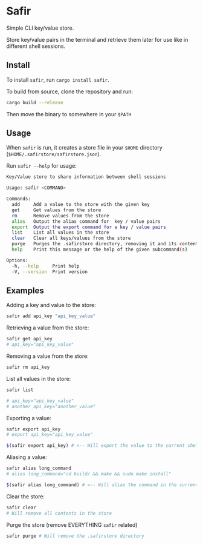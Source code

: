 # Safir

Simple CLI key/value store.

Store key/value pairs in the terminal and retrieve them later for use like in different shell sessions.

## Install

To install `safir`, run `cargo install safir`.

To build from source, clone the repository and run:

```bash
cargo build --release
```

Then move the binary to somewhere in your `$PATH`

## Usage

When `safir` is run, it creates a store file in your `$HOME` directory (`$HOME/.safirstore/safirstore.json`).

Run `safir --help` for usage:

```bash
Key/Value store to share information between shell sessions

Usage: safir <COMMAND>

Commands:
  add     Add a value to the store with the given key
  get     Get values from the store
  rm      Remove values from the store
  alias   Output the alias command for  key / value pairs
  export  Output the export command for a key / value pairs
  list    List all values in the store
  clear   Clear all keys/values from the store
  purge   Purges the .safirstore directory, removing it and its contents
  help    Print this message or the help of the given subcommand(s)

Options:
  -h, --help     Print help
  -V, --version  Print version
```

## Examples

Adding a key and value to the store:

```bash
safir add api_key "api_key_value"
```

Retrieving a value from the store:

```bash
safir get api_key
# api_key="api_key_value"
```

Removing a value from the store:

```bash
safir rm api_key
```

List all values in the store:

```bash
safir list

# api_key="api_key_value"
# another_api_key="another_value"
```

Exporting a value:

```bash
safir export api_key
# export api_key="api_key_value"

$(safir export api_key) # <-- Will export the value to the current shell
```

Aliasing a value:

```bash
safir alias long_command
# alias long_command="cd build/ && make && sudo make install"

$(safir alias long_command) # <-- Will alias the command in the current shell
```

Clear the store:

```bash
safir clear
# Will remove all contents in the store
```

Purge the store (remove EVERYTHING `safir` related)

```bash
safir purge # Will remove the .safirstore directory
```
